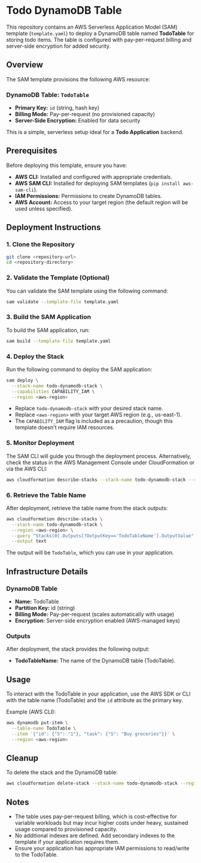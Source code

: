 # Todo DynamoDB Table

This repository contains an AWS Serverless Application Model (SAM) template (`template.yaml`) to deploy a DynamoDB table named **TodoTable** for storing todo items. The table is configured with pay-per-request billing and server-side encryption for added security.

## Overview


The SAM template provisions the following AWS resource:

### DynamoDB Table: `TodoTable`
- **Primary Key:** `id` (string, hash key)
- **Billing Mode:** Pay-per-request (no provisioned capacity)
- **Server-Side Encryption:** Enabled for data security

This is a simple, serverless setup ideal for a **Todo Application** backend.

## Prerequisites

Before deploying this template, ensure you have:
- **AWS CLI:** Installed and configured with appropriate credentials.
- **AWS SAM CLI:** Installed for deploying SAM templates (`pip install aws-sam-cli`).
- **IAM Permissions:** Permissions to create DynamoDB tables.
- **AWS Account:** Access to your target region (the default region will be used unless specified).

## Deployment Instructions

### 1. Clone the Repository
```bash
git clone <repository-url>
cd <repository-directory>
```

### 2. Validate the Template (Optional)
You can validate the SAM template using the following command:
```bash
sam validate --template-file template.yaml
```

### 3. Build the SAM Application
To build the SAM application, run:
```bash
sam build --template-file template.yaml
```

### 4. Deploy the Stack
Run the following command to deploy the SAM application:
```bash
sam deploy \
  --stack-name todo-dynamodb-stack \
  --capabilities CAPABILITY_IAM \
  --region <aws-region>
```
- Replace `todo-dynamodb-stack` with your desired stack name.
- Replace `<aws-region>` with your target AWS region (e.g., us-east-1).
- The `CAPABILITY_IAM` flag is included as a precaution, though this template doesn't require IAM resources.

### 5. Monitor Deployment
The SAM CLI will guide you through the deployment process. Alternatively, check the status in the AWS Management Console under CloudFormation or via the AWS CLI:
```bash
aws cloudformation describe-stacks --stack-name todo-dynamodb-stack --region <aws-region>
```

### 6. Retrieve the Table Name
After deployment, retrieve the table name from the stack outputs:
```bash
aws cloudformation describe-stacks \
  --stack-name todo-dynamodb-stack \
  --region <aws-region> \
  --query "Stacks[0].Outputs[?OutputKey=='TodoTableName'].OutputValue" \
  --output text
```
The output will be `TodoTable`, which you can use in your application.

## Infrastructure Details

### DynamoDB Table
- **Name:** TodoTable
- **Partition Key:** id (string)
- **Billing Mode:** Pay-per-request (scales automatically with usage)
- **Encryption:** Server-side encryption enabled (AWS-managed keys)

### Outputs
After deployment, the stack provides the following output:
- **TodoTableName:** The name of the DynamoDB table (TodoTable).

## Usage

To interact with the TodoTable in your application, use the AWS SDK or CLI with the table name (TodoTable) and the `id` attribute as the primary key.

Example (AWS CLI):
```bash
aws dynamodb put-item \
  --table-name TodoTable \
  --item '{"id": {"S": "1"}, "task": {"S": "Buy groceries"}}' \
  --region <aws-region>
```

## Cleanup

To delete the stack and the DynamoDB table:
```bash
aws cloudformation delete-stack --stack-name todo-dynamodb-stack --region <aws-region>
```

## Notes
- The table uses pay-per-request billing, which is cost-effective for variable workloads but may incur higher costs under heavy, sustained usage compared to provisioned capacity.
- No additional indexes are defined. Add secondary indexes to the template if your application requires them.
- Ensure your application has appropriate IAM permissions to read/write to the TodoTable.
